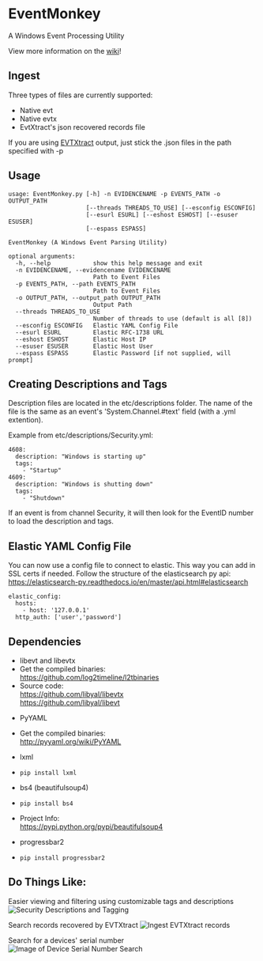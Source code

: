 # EventMonkey
A Windows Event Processing Utility

View more information on the [wiki](https://github.com/devgc/EventMonkey/wiki)!

## Ingest
Three types of files are currently supported:
- Native evt
- Native evtx
- EvtXtract's json recovered records file

If you are using [EVTXtract](https://github.com/williballenthin/EVTXtract) output, just stick the .json files in the path specified with -p

## Usage

```
usage: EventMonkey.py [-h] -n EVIDENCENAME -p EVENTS_PATH -o OUTPUT_PATH
                      [--threads THREADS_TO_USE] [--esconfig ESCONFIG]
                      [--esurl ESURL] [--eshost ESHOST] [--esuser ESUSER]
                      [--espass ESPASS]

EventMonkey (A Windows Event Parsing Utility)

optional arguments:
  -h, --help            show this help message and exit
  -n EVIDENCENAME, --evidencename EVIDENCENAME
                        Path to Event Files
  -p EVENTS_PATH, --path EVENTS_PATH
                        Path to Event Files
  -o OUTPUT_PATH, --output_path OUTPUT_PATH
                        Output Path
  --threads THREADS_TO_USE
                        Number of threads to use (default is all [8])
  --esconfig ESCONFIG   Elastic YAML Config File
  --esurl ESURL         Elastic RFC-1738 URL
  --eshost ESHOST       Elastic Host IP
  --esuser ESUSER       Elastic Host User
  --espass ESPASS       Elastic Password [if not supplied, will prompt]
```

## Creating Descriptions and Tags
Description files are located in the etc/descriptions folder. The name of the file is the same as an event's 'System.Channel.#text' field (with a .yml extention).

Example from etc/descriptions/Security.yml:
```
4608:
  description: "Windows is starting up"
  tags:
    - "Startup"
4609:
  description: "Windows is shutting down"
  tags: 
    - "Shutdown"
```

If an event is from channel Security, it will then look for the EventID number to load the description and tags.

## Elastic YAML Config File
You can now use a config file to connect to elastic. This way you can add in SSL certs if needed. Follow the structure of the elasticsearch py api: https://elasticsearch-py.readthedocs.io/en/master/api.html#elasticsearch

```
elastic_config:
  hosts:
    - host: '127.0.0.1'
  http_auth: ['user','password']
```

## Dependencies
* libevt and libevtx
 * Get the compiled binaries:<br/>
https://github.com/log2timeline/l2tbinaries
 * Source code:<br/>
https://github.com/libyal/libevtx<br/>
https://github.com/libyal/libevt<br/>

- PyYAML
 - Get the compiled binaries:<br/>
http://pyyaml.org/wiki/PyYAML

- lxml
 - `pip install lxml`

- bs4 (beautifulsoup4)
 - `pip install bs4`
 - Project Info:<br/>
https://pypi.python.org/pypi/beautifulsoup4

- progressbar2
 - `pip install progressbar2`

## Do Things Like:
Easier viewing and filtering using customizable tags and descriptions
![Security Descriptions and Tagging](https://github.com/devgc/EventMonkey/blob/master/examples/DescriptionsAndTags.png)

Search records recovered by EVTXtract
![Ingest EVTXtract records](https://github.com/devgc/EventMonkey/blob/master/examples/Ingest_EVTXtract_records.png)

Search for a devices' serial number
![Image of Device Serial Number Search](https://github.com/devgc/EventMonkey/blob/master/examples/SearchDeviceSerial.png)

